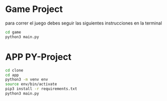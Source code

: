 # Game Project

para correr el juego debes seguir las siguientes instrucciones en la terminal

``` sh
cd game
python3 main.py

```

# APP PY-Project


``` sh
cd clone
cd app
python3 -m venv env
source env/bin/activate
pip3 install -r requirements.txt
python3 main.py

```